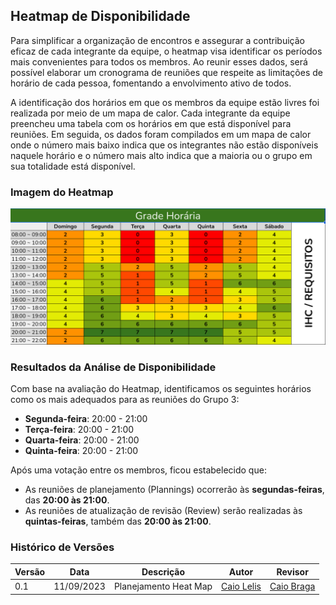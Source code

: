 
## Heatmap de Disponibilidade

Para simplificar a organização de encontros e assegurar a contribuição eficaz de cada integrante da equipe, o heatmap visa identificar os períodos mais convenientes para todos os membros. Ao reunir esses dados, será possível elaborar um cronograma de reuniões que respeite as limitações de horário de cada pessoa, fomentando a envolvimento ativo de todos.

A identificação dos horários em que os membros da equipe estão livres foi realizada por meio de um mapa de calor. Cada integrante da equipe preencheu uma tabela com os horários em que está disponível para reuniões. Em seguida, os dados foram compilados em um mapa de calor onde o número mais baixo indica que os integrantes não estão disponíveis naquele horário e o número mais alto indica que a maioria ou o grupo em sua totalidade está disponível.

### Imagem do Heatmap

![Heatmap de Disponibilidade](img/heatMap.png)



### Resultados da Análise de Disponibilidade

Com base na avaliação do Heatmap, identificamos os seguintes horários como os mais adequados para as reuniões do Grupo 3:

- **Segunda-feira**: 20:00 - 21:00
- **Terça-feira**: 20:00 - 21:00
- **Quarta-feira**: 20:00 - 21:00
- **Quinta-feira**: 20:00 - 21:00

Após uma votação entre os membros, ficou estabelecido que:

- As reuniões de planejamento (Plannings) ocorrerão às **segundas-feiras**, das **20:00 às 21:00**.
- As reuniões de atualização de revisão (Review) serão realizadas às **quintas-feiras**, também das **20:00 às 21:00**.

### Histórico de Versões

| Versão | Data       | Descrição            | Autor | Revisor |
|--------|------------|----------------------|-----------------------------------|--------------------------------------|
| 0.1    | 11/09/2023 | Planejamento Heat Map       | [Caio Lelis](https://github.com/caio-lelis) | [Caio Braga](https://github.com/caioalvesbraga) |
   
